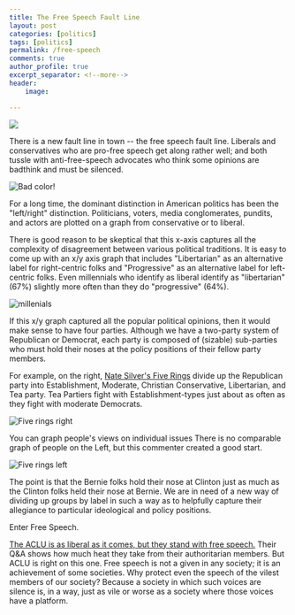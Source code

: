 ```yaml
---
title: The Free Speech Fault Line
layout: post
categories: [politics]
tags: [politics]
permalink: /free-speech
comments: true
author_profile: true
excerpt_separator: <!--more-->
header:
    image: 

---
```


<img src="http://www.sanluisobispo.com/news/local/education/fob4u5/picture54214490/ALTERNATES/FREE_768/Cal+Poly+Protest00694"> 

There is a new fault line in town -- the free speech fault line. Liberals and conservatives who are pro-free speech get along rather well; and both tussle with anti-free-speech advocates who think some opinions are badthink and must be silenced.

<!---more-->

![Bad color!](https://i.ytimg.com/vi/RFkVbOye_Vo/maxresdefault.jpg)

For a long time, the dominant distinction in American politics has been the "left/right" distinction. Politicians, voters, media conglomerates, pundits, and actors are plotted on a graph from conservative or to liberal.


There is good reason to be skeptical that this x-axis captures all the complexity of disagreement between various political traditions. It is easy to come up with an x/y axis graph that includes "Libertarian" as an alternative label for right-centric folks and "Progressive" as an alternative label for left-centric folks. Even millennials who identify as liberal identify as "libertarian" (67%) slightly more often than they do "progressive" (64%). 

![millenials](https://d1jn4vzj53eli5.cloudfront.net/mc/eekins/2014_07/7_sociallyinclined.jpg?h=301&w=475)

If this x/y graph captured all the popular political opinions, then it would make sense to have four parties. Although we have a two-party system of Republican or Democrat, each party is composed of (sizable) sub-parties who must hold their noses at the policy positions of their fellow party members. 

For example, on the right, [Nate Silver's Five Rings](http://fivethirtyeight.com/datalab/romney-and-the-gops-five-ring-circus/) divide up the Republican party into Establishment, Moderate, Christian Conservative, Libertarian, and Tea party. Tea Partiers fight with Establishment-types just about as often as they fight with moderate Democrats. 

![Five rings right](http://i2.wp.com/espnfivethirtyeight.files.wordpress.com/2015/01/silver-datalab-candidate-venn1.png?quality=90&strip=all&w=575&ssl=1)

You can graph people's views on individual issues
There is no comparable graph of people on the Left, but this commenter created a good start.

![Five rings left](http://uselectionatlas.org/FORUM/GALLERY/12956_14_09_15_6_08_46.png)

The point is that the Bernie folks hold their nose at Clinton just as much as the Clinton folks held their nose at Bernie. We are in need of a new way of dividing up groups by label in such a way as to helpfully capture their allegiance to particular ideological and policy positions. 

Enter Free Speech. 

[The ACLU is as liberal as it comes, but they stand with free speech.](https://www.aclu.org/hate-speech-campus?redirect=free-speech/hate-speech-campus) Their Q&A shows how much heat they take from their authoritarian members. But ACLU is right on this one. Free speech is not a given in any society; it is an achievement of some societies. Why protect even the speech of the vilest members of our society? Because a society in which such voices are silence is, in a way, just as vile or worse as a society where those voices have a platform. 